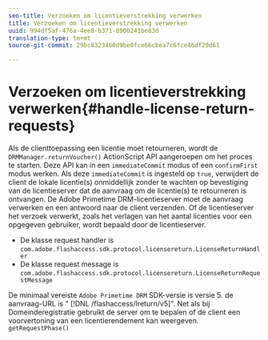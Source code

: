 ```yaml
---
seo-title: Verzoeken om licentieverstrekking verwerken
title: Verzoeken om licentieverstrekking verwerken
uuid: 994df5af-476a-4ee8-b371-8900241be83d
translation-type: tm+mt
source-git-commit: 29bc8323460d9be0fce66cbea7c6fce46df20d61

---
```



# Verzoeken om licentieverstrekking verwerken{#handle-license-return-requests}

Als de clienttoepassing een licentie moet retourneren, wordt de `DRMManager.returnVoucher()` ActionScript API aangeroepen om het proces te starten. Deze API kan in een `immediateCommit` modus of een `confirmFirst` modus werken. Als deze `immediateCommit` is ingesteld op `true`, verwijdert de client de lokale licentie(s) onmiddellijk zonder te wachten op bevestiging van de licentieserver dat de aanvraag om de licentie(s) te retourneren is ontvangen. De Adobe Primetime DRM-licentieserver moet de aanvraag verwerken en een antwoord naar de client verzenden. Of de licentieserver het verzoek verwerkt, zoals het verlagen van het aantal licenties voor een opgegeven gebruiker, wordt bepaald door de licentieserver.

* De klasse request handler is `com.adobe.flashaccess.sdk.protocol.licensereturn.LicenseReturnHandler`
* De klasse request message is `com.adobe.flashaccess.sdk.protocol.licensereturn.LicenseReturnRequestMessage`

De minimaal vereiste `Adobe Primetime DRM` SDK-versie is versie 5. de aanvraag-URL is &quot; [!DNL /flashaccess/lreturn/v5]&quot;. Net als bij Domeinderegistratie gebruikt de server om te bepalen of de client een voorvertoning van een licentierendement kan weergeven. `getRequestPhase()`
